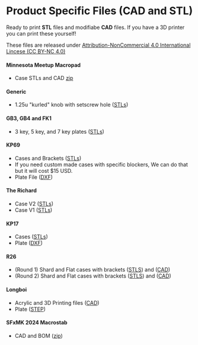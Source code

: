 # Product Specific Files (CAD and STL)

Ready to print **STL** files and modifiabe **CAD** files. If you have a 3D printer you can print these yourself! 

These files are released under [Attribution-NonCommercial 4.0 International Lincese (CC BY-NC 4.0)](https://creativecommons.org/licenses/by-nc/4.0/)

#### Minnesota Meetup Macropad
* Case STLs and CAD [zip](https://www.mediafire.com/file_premium/ajx1318tzc1m0nh/MN.zip/file)

#### Generic
* 1.25u "kurled" knob with setscrew hole ([STLs](https://www.mediafire.com/file/tnvhk3v8h0hcx77/Pikatea_kurled_knobs_STLs.zip/file))

#### GB3, GB4 and FK1
* 3 key, 5 key, and 7 key plates ([STLs](https://www.mediafire.com/file/7tducy6w4nrtfgn/Pikatea_GB3_and_FK1_Plate_STLs.zip/file))

#### KP69
* Cases and Brackets ([STLs](https://www.mediafire.com/file_premium/g3fm99z76qxccje/KP69_Design_STLs.zip/file))
* If you need custom made cases with specific blockers, We can do that but it will cost $15 USD.
* Plate File ([DXF](https://www.mediafire.com/file_premium/wni4vk2p8hm1b66/Pikatea_KP69_FR4_Plate.dxf/file))

#### The Richard
* Case V2 ([STLs](https://www.mediafire.com/file/0xo31skfbgtmx6t/The+Richard+v2+v7.3mf/file))
* Case V1 ([STLs](https://www.mediafire.com/file_premium/b2qlj2t8hw9ehqj/Richard_STLs.zip/file))

#### KP17
* Cases ([STLs](https://www.mediafire.com/file_premium/81eq000r59r10sy/KP17_STLs.zip/file))
* Plate ([DXF](https://www.mediafire.com/file_premium/sj09n95scw5w9ai/KP17_FR4_Plate.dxf/file))

#### R26
* (Round 1) Shard and Flat cases with brackets ([STLS](https://www.mediafire.com/file/7jjl3shtwmsfsez/Pikatea_R26_R1_STLs.zip/file)) and ([CAD](https://www.mediafire.com/file/2ciq6dtbm1a8ht8/Pikatea_R26_R1_CAD.zip/file))
* (Round 2) Shard and Flat cases with brackets ([STLS](https://www.mediafire.com/file/ia279q4eryqm4rk/Pikatea_R26_r2_STLs.zip/file)) and ([CAD](https://www.mediafire.com/file/3qj036k9stpmshj/Pikatea_R26_R2_CAD.zip/file))

#### Longboi
* Acrylic and 3D Printing files ([CAD](https://www.mediafire.com/file_premium/g74qt5srw5s22pz/Long_Boi_CAD.zip/file))
* Plate ([STEP](https://www.mediafire.com/file_premium/q1fuerm54mrskwc/Long_Boi_Plate_v11.step/file))

#### SFxMK 2024 Macrostab
* CAD and BOM ([zip](https://www.mediafire.com/file/fjcv2pysfj61rm3/Macrostab+CAD+and+BOM3.zip/file))






<Footer/>




